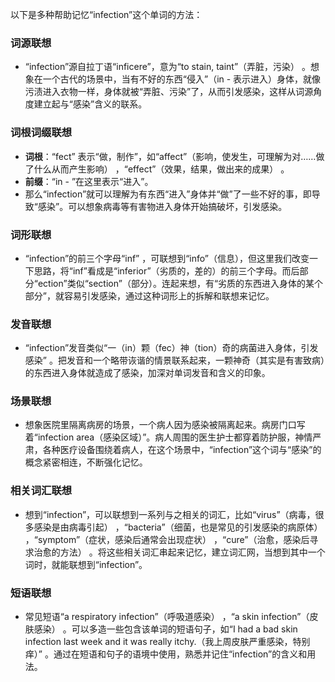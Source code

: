 以下是多种帮助记忆“infection”这个单词的方法：

### 词源联想
 - “infection”源自拉丁语“inficere”，意为“to stain, taint”（弄脏，污染） 。想象在一个古代的场景中，当有不好的东西“侵入”（in - 表示进入）身体，就像污渍进入衣物一样，身体就被“弄脏、污染”了，从而引发感染，这样从词源角度建立起与“感染”含义的联系。

### 词根词缀联想
 - **词根**：“fect” 表示“做，制作”，如“affect”（影响，使发生，可理解为对……做了什么从而产生影响） ，“effect”（效果，结果，做出来的成果） 。
 - **前缀**：“in - ”在这里表示“进入”。
 - 那么“infection”就可以理解为有东西“进入”身体并“做”了一些不好的事，即导致“感染”。可以想象病毒等有害物进入身体开始搞破坏，引发感染。

### 词形联想
 - “infection”的前三个字母“inf” ，可联想到“info”（信息），但这里我们改变一下思路，将“inf”看成是“inferior”（劣质的，差的）的前三个字母。而后部分“ection”类似“section”（部分）。连起来想，有“劣质的东西进入身体的某个部分”，就容易引发感染，通过这种词形上的拆解和联想来记忆。

### 发音联想
 - “infection”发音类似“一（in）颗（fec）神（tion）奇的病菌进入身体，引发感染” 。把发音和一个略带诙谐的情景联系起来，一颗神奇（其实是有害致病）的东西进入身体就造成了感染，加深对单词发音和含义的印象。

### 场景联想
 - 想象医院里隔离病房的场景，一个病人因为感染被隔离起来。病房门口写着“infection area（感染区域）”。病人周围的医生护士都穿着防护服，神情严肃，各种医疗设备围绕着病人，在这个场景中，“infection”这个词与“感染”的概念紧密相连，不断强化记忆。

### 相关词汇联想
 - 想到“infection”，可以联想到一系列与之相关的词汇，比如“virus”（病毒，很多感染是由病毒引起） ，“bacteria”（细菌，也是常见的引发感染的病原体） ，“symptom”（症状，感染后通常会出现症状） ，“cure”（治愈，感染后寻求治愈的方法） 。将这些相关词汇串起来记忆，建立词汇网，当想到其中一个词时，就能联想到“infection”。

### 短语联想
 - 常见短语“a respiratory infection”（呼吸道感染） ，“a skin infection”（皮肤感染） 。可以多造一些包含该单词的短语句子，如“I had a bad skin infection last week and it was really itchy.（我上周皮肤严重感染，特别痒）” 。通过在短语和句子的语境中使用，熟悉并记住“infection”的含义和用法。 